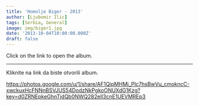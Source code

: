```yaml
---
title: 'Homolje Biger - 2013'
author: [Ljubomir Ilic]
tags: [Serbia, General]
image: img/biger1.jpg
date: '2013-10-04T10:00:00.000Z'
draft: false
---
```


Click on the link to open the album.

------

Kliknite na link da biste otvorili album.

https://photos.google.com/u/1/share/AF1QipMHMj_Plc7hsBwVu_cmokncC-xwckuxHcFNNnBSVJUS54DodzNkPgkoONUXdG1Kzg?key=d0ZRNEpkeGhnTjdQb0NWQ282elI3cnE1UEVMREp3
